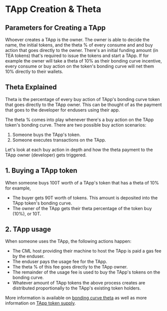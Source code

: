 # TApp Creation & Theta

## Parameters for Creating a TApp

Whoever creates a TApp is the owner. The owner is able to decide the name, the initial tokens, and the theta % of every consume and and buy action that goes directly to the owner. There's an initial funding amount (in TEA tokens) that's required to issue the tokens and start a TApp. If for example the owner will take a theta of 10% as their bonding curve incentive, every consume or buy action on the token's bonding curve will net them 10% directly to their wallets.

## Theta Explained
Theta is the percentage of every buy action of TApp's bonding curve token that goes directly to the TApp owner. This can be thought of as the payment that goes to the developer for endusers using their app.

The theta % comes into play whenever there's a buy action on the TApp token's bonding curve. There are two possible buy action scenarios:

1. Someone buys the TApp's token.
2. Someone executes transactions on the TApp.

Let's look at each buy action in depth and how the theta payment to the TApp owner (developer) gets triggered.

## 1. Buying a TApp token
When someone buys 100T worth of a TApp's token that has a theta of 10% for example,
- The buyer gets 90T worth of tokens. This amount is deposited into the TApp token's bonding curve.
- The owner of the TApp gets their theta percentage of the token buy (10%), or 10T.

## 2. TApp usage
When someone uses the TApp, the following actions happen:
- The CML host providing their machine to host the TApp is paid a gas fee by the enduser.
- The enduser pays the usage fee for the TApp.
- The theta % of this fee goes directly to the TApp owner.
- The remainder of the usage fee is used to buy the TApp's tokens on the bonding curve.
- Whatever amount of TApp tokens the above process creates are distributed proportionally to the TApp's existing token holders.

More information is available on [bonding curve theta](../_token/bonding-curve-tokens/Bonding-Curve-Theta.md) as well as more information on [TApp token supply](../_token/TApp-Token-Supply-and-Demand.md).
